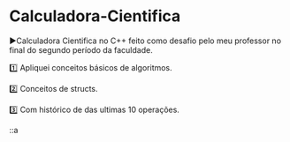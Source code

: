 # Calculadora-Cientifica
:arrow_forward:Calculadora Cientifica no C++ feito como desafio pelo meu professor no final do segundo período da faculdade.

:one: Apliquei conceitos básicos de algoritmos.

:two: Conceitos de structs.

:three: Com histórico de das ultimas 10 operações.


::a

